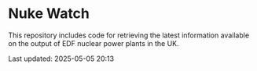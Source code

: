 # Nuke Watch

This repository includes code for retrieving the latest information available on the output of EDF nuclear power plants in the UK.

Last updated: 2025-05-05 20:13